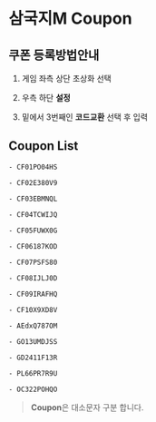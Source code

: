 # 삼국지M Coupon

## 쿠폰 등록방법안내

1. 게임 좌측 상단 초상화 선택

2. 우측 하단 **설정**

3. 밑에서 3번째인 **코드교환** 선택 후 입력


## Coupon List

```
- CF01PO04HS

- CF02E380V9

- CF03EBMNQL

- CF04TCWIJQ

- CF05FUWX0G

- CF06187KOD

- CF07PSFS80

- CF08IJLJ0D

- CF09IRAFHQ

- CF10X9XD8V

- AEdxQ787OM

- GO13UMDJSS

- GD2411F13R

- PL66PR7R9U

- OC322POHQO
```

> **Coupon**은 대소문자 구분 합니다.
